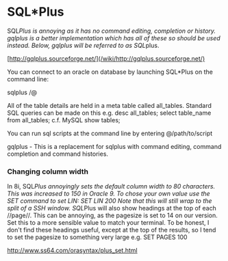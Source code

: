 # SQL*Plus
SQL*Plus is annoying as it has no command editing, completion or history.  gqlplus is a better implementation which has all of these so should be used instead.  Below, gqlplus will be referred to as SQL*plus.

[http://gqlplus.sourceforge.net/](/wiki/http://gqlplus.sourceforge.net/)

You can connect to an oracle on database by launching SQL*Plus on the command line:

  sqlplus  <username>/<password>@<tnshost>

All of the table details are held in a meta table called all_tables.  Standard SQL queries can be made on this e.g.
  desc all_tables;
  select table_name from all_tables;  c.f. MySQL show tables;

You can run sql scripts at the command line by entering
  @/path/to/script


gqlplus - This is a replacement for sqlplus with command editing, command completion and command histories.

### Changing column width
In 8i, SQL*Plus annoyingly sets the default column width to 80 characters.  This was increased to 150 in Oracle 9.  To chose your own value use the SET command to set LIN:
  SET LIN 200
Note that this will still wrap to the split of a SSH window.
SQL*Plus will also show headings at the top of each //page//.  This can be annoying, as the pagesize is set to 14 on our version.  Set this to a more sensible value to match your terminal.  To be honest, I don't find these headings useful, except at the top of the results, so I tend to set the pagesize to something very large e.g.
  SET PAGES 100



http://www.ss64.com/orasyntax/plus_set.html